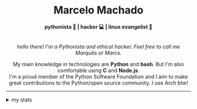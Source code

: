 <h1 align="center"> Marcelo Machado </h1> <!-- <img src="https://tryhackme-badges.s3.amazonaws.com/mmaachado.png" alt="TryHackMe"> -->
    
<div align="center">
<b>pythonista 🐍 | hacker 💻 | linux evangelist 🐧</b>
<br>
<br>

<i>hello there! I'm a Pythonista and ethical hacker. Feel free to call me Marquês or Marcs.</i>

<p>

My main knowledge in technologies are **Python** and **bash**. But I'm also comfortable using **C** and **Node.js**. <br/>
I'm a proud member of the Python Software Foundation and I aim to make great contributions to the Python/open source community. I use Arch btw!
</p>

</div>

---

<details closed>    
<summary>my stats</summary>

<!--START_SECTION:waka-->
**I'm an Early 🐤** 

```text
🌞 Morning    57 commits     ███░░░░░░░░░░░░░░░░░░░░░░   14.88% 
🌆 Daytime    165 commits    ██████████░░░░░░░░░░░░░░░   43.08% 
🌃 Evening    150 commits    █████████░░░░░░░░░░░░░░░░   39.16% 
🌙 Night      11 commits     ░░░░░░░░░░░░░░░░░░░░░░░░░   2.87%

```


📊 **This Week I Spent My Time On** 

```text
⌚︎ Time Zone: America/Sao_Paulo

💬 Programming Languages: 
Markdown                 4 hrs 55 mins       ██████████████████░░░░░░░   71.93% 
JavaScript               1 hr 3 mins         ███░░░░░░░░░░░░░░░░░░░░░░   15.48% 
CSS                      33 mins             ██░░░░░░░░░░░░░░░░░░░░░░░   8.13% 
Python                   8 mins              ░░░░░░░░░░░░░░░░░░░░░░░░░   2.19% 
jsonc                    3 mins              ░░░░░░░░░░░░░░░░░░░░░░░░░   0.95%

🔥 Editors: 
Obsidian                 4 hrs 55 mins       ██████████████████░░░░░░░   71.93% 
VS Code                  1 hr 46 mins        ██████░░░░░░░░░░░░░░░░░░░   26.01% 
Zed                      8 mins              ░░░░░░░░░░░░░░░░░░░░░░░░░   2.06%

💻 Operating System: 
Windows                  6 hrs 23 mins       ███████████████████████░░   93.49% 
Linux                    26 mins             █░░░░░░░░░░░░░░░░░░░░░░░░   6.51%

```


 Last Updated on 15/10/2025
<!--END_SECTION:waka-->

<!-- <div>
        <a target="_blank" rel="noopener noreferrer" href="https://github.com/mmaachado?tab=repositories"><img src="https://github-readme-stats.vercel.app/api/top-langs/?username=mmaachado&hide=html,css,swift,ruby&langs_count=6&hide_border=true&layout=compact&show_icons=true&line_height=10&theme=transparent&title_color=4a86d1&custom_title=favourite%20languages"
       alt="most used languages" align="right"></a>
     <a target="_blank" rel="noopener noreferrer" href="https://wakatime.com/@mmachado"><img width="400rem" src="https://github-readme-stats.vercel.app/api/wakatime?username=mmachado&theme=transparent&hide_border=true&hide=markdown,html,css,text,other,yaml,json,prolog,dart,docker,xml,gitconfig,TSQL&hide_title=true&line_height=50&langs_count=4&layout=default" alt="wakatime stats" align="left" /></a> 
        

</div>

 <img src="https://raw.githubusercontent.com/MicaelliMedeiros/micaellimedeiros/master/image/computer-illustration.png" min-width="400px" max-width="400px" width="400px" align="right" alt="computer-illustration.png"> -->
<!-- [![Buy me a coffee](https://img.shields.io/badge/Buy%20Me%20a%20Coffee-ffdd00?style=for-the-badge&logo=buy-me-a-coffee&logoColor=black)](https://www.buymeacoffee.com/anticodingclub) -->

</details>
